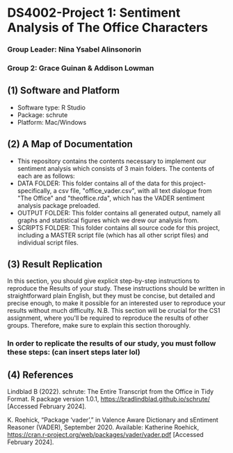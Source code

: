 # DS4002-Project 1: Sentiment Analysis of The Office Characters
### Group Leader: Nina Ysabel Alinsonorin 
### Group 2: Grace Guinan & Addison Lowman 

## (1) Software and Platform
- Software type: R Studio
- Package: schrute
- Platform: Mac/Windows

 ## (2) A Map of Documentation 
- This repository contains the contents necessary to implement our sentiment analysis which consists of 3 main folders. The contents of each are as follows:
- DATA FOLDER: This folder contains all of the data for this project- specifically, a csv file, "office_vader.csv", with all text dialogue from "The Office" and "theoffice.rda", which has the VADER sentiment analysis package preloaded.
- OUTPUT FOLDER: This folder contains all generated output, namely all graphs and statistical figures which we drew our analysis from.
- SCRIPTS FOLDER: This folder contains all source code for this project, including a MASTER script file (which has all other script files) and individual script files.  

## (3) Result Replication 
In this section, you should give explicit step-by-step instructions to reproduce the Results of your study. These instructions should be written in straightforward plain English, but they must be concise, but detailed and precise enough, to make it possible for an interested user to reproduce your results without much difficulty. N.B. This section will be crucial for the CS1 assignment, where you'll be required to reproduce the results of other groups. Therefore, make sure to explain this section thoroughly. 
### In order to replicate the results of our study, you must follow these steps: (can insert steps later lol)

## (4) References
Lindblad B (2022). schrute: The Entire Transcript from the Office in Tidy Format. R package version 1.0.1, https://bradlindblad.github.io/schrute/ [Accessed February 2024].

K. Roehick, “Package ‘vader’,” in Valence Aware Dictionary and sEntiment Reasoner (VADER), September 2020. Available: Katherine Roehick, https://cran.r-project.org/web/packages/vader/vader.pdf [Accessed February 2024].
